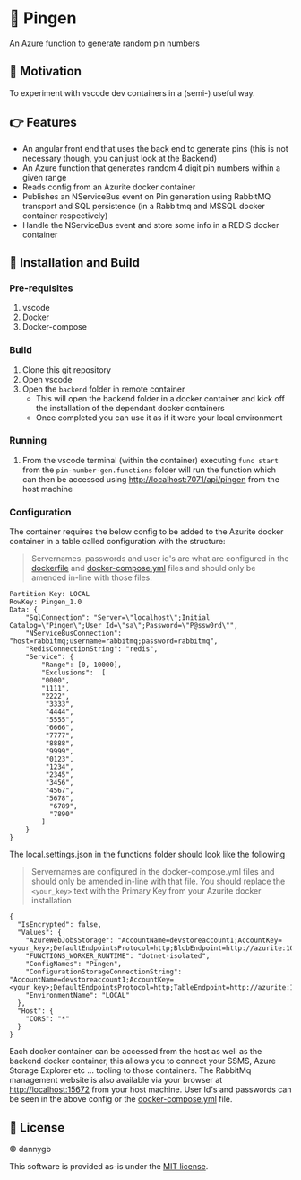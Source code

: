 <!-- <p align="right">
  <a href="https://github.com/DannyGB/CodeExampleCompilation/actions/workflows/build.yml">
      <img src="https://github.com/DannyGB/CodeExampleCompilation/actions/workflows/build.yml/badge.svg">
  </a>    
</p> -->

# 🦊 Pingen

An Azure function to generate random pin numbers

## 🚂 Motivation

To experiment with vscode dev containers in a (semi-) useful way.

## 👉 Features

* An angular front end that uses the back end to generate pins (this is not necessary though, you can just look at the Backend)
* An Azure function that generates random 4 digit pin numbers within a given range
* Reads config from an Azurite docker container
* Publishes an NServiceBus event on Pin generation using RabbitMQ transport and SQL persistence (in a Rabbitmq and MSSQL docker container respectively)
* Handle the NServiceBus event and store some info in a REDIS docker container

## 🚀 Installation and Build

### Pre-requisites

1. vscode
2. Docker
3. Docker-compose

### Build

1. Clone this git repository
2. Open vscode
3. Open the `backend` folder in remote container
    * This will open the backend folder in a docker container and kick off the installation of the dependant docker containers
    * Once completed you can use it as if it were your local environment

### Running

1. From the vscode terminal (within the container) executing `func start` from the `pin-number-gen.functions` folder will run the function which can then be accessed using [http://localhost:7071/api/pingen]() from the host machine

### Configuration

The container requires the below config to be added to the Azurite docker container in a table called configuration with the structure:
> Servernames, passwords and user id's are what are configured in the [dockerfile](https://github.com/DannyGB/Pingen/blob/main/Backend/.devcontainer/Dockerfile) and [docker-compose.yml](https://github.com/DannyGB/Pingen/blob/main/Backend/.devcontainer/docker-compose.yml) files and should only be amended in-line with those files.

```
Partition Key: LOCAL
RowKey: Pingen_1.0
Data: {    
    "SqlConnection": "Server=\"localhost\";Initial Catalog=\"Pingen\";User Id=\"sa\";Password=\"P@ssw0rd\"",
    "NServiceBusConnection": "host=rabbitmq;username=rabbitmq;password=rabbitmq",
    "RedisConnectionString": "redis",
    "Service": {
        "Range": [0, 10000],
        "Exclusions":  [
        "0000",
        "1111",
        "2222",
         "3333",
         "4444",
         "5555",
         "6666",
         "7777",
         "8888",
         "9999",
         "0123",
         "1234",
         "2345",
         "3456",
         "4567",
         "5678",
          "6789",
          "7890"
        ]
    }
}
```

The local.settings.json in the functions folder should look like the following
> Servernames are configured in the docker-compose.yml files and should only be amended in-line with that file.
> You should replace the `<your_key>` text with the Primary Key from your Azurite docker installation

```
{
  "IsEncrypted": false,
  "Values": {
    "AzureWebJobsStorage": "AccountName=devstoreaccount1;AccountKey=<your_key>;DefaultEndpointsProtocol=http;BlobEndpoint=http://azurite:10000/devstoreaccount1;QueueEndpoint=http://azurite:10001/devstoreaccount1;TableEndpoint=http://azurite:10002/devstoreaccount1;",
    "FUNCTIONS_WORKER_RUNTIME": "dotnet-isolated",
    "ConfigNames": "Pingen",
    "ConfigurationStorageConnectionString": "AccountName=devstoreaccount1;AccountKey=<your_key>;DefaultEndpointsProtocol=http;TableEndpoint=http://azurite:10002/devstoreaccount1;",
    "EnvironmentName": "LOCAL"
  },
  "Host": {
    "CORS": "*"
  }
}
```

Each docker container can be accessed from the host as well as the backend docker container, this allows you to connect your SSMS, Azure Storage Explorer etc ... tooling to those containers. The RabbitMq management website is also available via your browser at [http://localhost:15672]() from your host machine. User Id's and passwords can be seen in the above config or the [docker-compose.yml](https://github.com/DannyGB/Pingen/blob/main/Backend/.devcontainer/docker-compose.yml) file.

## 📖 License

© dannygb

This software is provided as-is under the [MIT license](https://github.com/DannyGB/Pingen/LICENSE).
